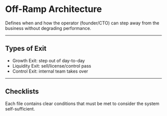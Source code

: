 # Off-Ramp Architecture

Defines when and how the operator (founder/CTO) can step away from the business without degrading performance.

---

## Types of Exit

- Growth Exit: step out of day-to-day
- Liquidity Exit: sell/license/control pass
- Control Exit: internal team takes over

---

## Checklists

Each file contains clear conditions that must be met to consider the system self-sufficient.
